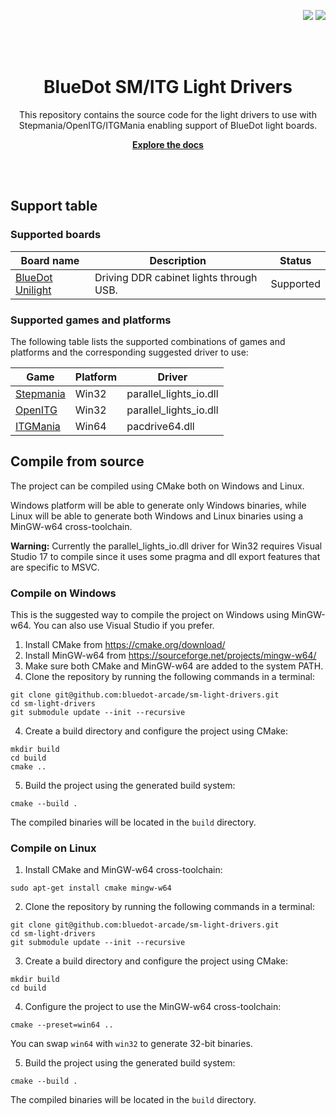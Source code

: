 <p align="right">
    <a name="readme-top"></a>
    <a href="/LICENSE.txt"><img src="https://img.shields.io/badge/license-MIT-green" /></a> <a href=""><img src="https://img.shields.io/badge/version-0.1-green" /></a> 
</p>
<br><br>
<p align="center">
    <h1 align="center">BlueDot SM/ITG Light Drivers</h1>
    <p align="center">This repository contains the source code for the light drivers to use
with Stepmania/OpenITG/ITGMania enabling support of BlueDot light boards.</p>
    <p align="center"><strong><a href="https://docs.bluedotarcade.com/boards/bd845-pwb">Explore the docs</a></strong></p>
    <br><br>
</p>

## Support table

### Supported boards

| Board name | Description | Status |
|------------|-------------|--------|
| [BlueDot Unilight] | Driving DDR cabinet lights through USB. | Supported |

### Supported games and platforms

The following table lists the supported combinations of games and platforms and the corresponding suggested
driver to use:

| Game        | Platform | Driver                 |
|-------------|----------|------------------------|
| [Stepmania] | Win32    | parallel_lights_io.dll |
| [OpenITG]   | Win32    | parallel_lights_io.dll |
| [ITGMania]  | Win64    | pacdrive64.dll         |

## Compile from source

The project can be compiled using CMake both on Windows and Linux.

Windows platform will be able to generate only Windows binaries, while
Linux will be able to generate both Windows and Linux binaries using
a MinGW-w64 cross-toolchain.

**Warning:** Currently the parallel_lights_io.dll driver for Win32 requires Visual Studio 17 to compile since it uses
some pragma and dll export features that are specific to MSVC.

### Compile on Windows

This is the suggested way to compile the project on Windows using
MinGW-w64. You can also use Visual Studio if you prefer.

1. Install CMake from https://cmake.org/download/
2. Install MinGW-w64 from https://sourceforge.net/projects/mingw-w64/
3. Make sure both CMake and MinGW-w64 are added to the system PATH.
3. Clone the repository by running the following commands in a terminal:

```shell
git clone git@github.com:bluedot-arcade/sm-light-drivers.git
cd sm-light-drivers
git submodule update --init --recursive
```

4. Create a build directory and configure the project using CMake:

```shell
mkdir build
cd build
cmake ..
```

5. Build the project using the generated build system:

```shell
cmake --build .
```

The compiled binaries will be located in the `build` directory.

### Compile on Linux

1. Install CMake and MinGW-w64 cross-toolchain:

```shell
sudo apt-get install cmake mingw-w64
```

2. Clone the repository by running the following commands in a terminal:

```shell
git clone git@github.com:bluedot-arcade/sm-light-drivers.git
cd sm-light-drivers
git submodule update --init --recursive
```

3. Create a build directory and configure the project using CMake:

```shell
mkdir build
cd build
```

4. Configure the project to use the MinGW-w64 cross-toolchain:

```shell
cmake --preset=win64 ..
```

You can swap `win64` with `win32` to generate 32-bit binaries.

5. Build the project using the generated build system:

```shell
cmake --build .
```

The compiled binaries will be located in the `build` directory.


[BlueDot Unilight]: https://docs.bluedotarcade.com/boards/unilight
[ITGMania]: https://www.itgmania.com/
[Stepmania]: https://www.stepmania.com/
[OpenITG]: https://github.com/openitg/openitg